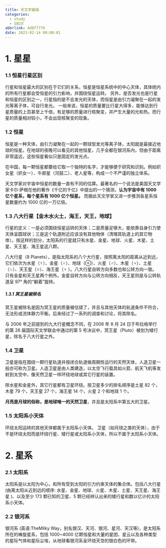 ```yaml
---
title: 天文学基础
categories:
  - study
  - 5知识
abbrlink: 4d8f7776
date: 2023-02-14 00:00:01
---
```


# 1. 星星

### 1.1 恒星行星区别

行星和恒星最大的区别在于它们的关系，恒星是恒星系统中的中心天体，其体统内的所有行星都会受恒星的引力影响，并围绕恒星运转。
另外，是否发光也是行星和恒星的区别之一，行星指的是不会发光的天体，而恒星是由引力凝聚在一起的发光等离子体，可自行发光。
一般来说，恒星的质量要比行星大得多，能够达到行星质量的上百甚至上千倍，有足够的质量进行核聚变，并产生大量的光和热。而行星的质量相对较小，不会出现核聚变的现象。

<!-- more -->

### 1.2 恒星

恒星是一种天体，由引力凝聚在一起的一颗球型发光等离子体，太阳就是最接近地球的恒星。在地球的夜晚可以看见的其他恒星，几乎全都在银河系内，但由于距离非常遥远，这些恒星看似只是固定的发光点。

在中国，每一颗恒星都要给它取一个独特的名字，才能够便于研究和识别。例如织女星（织女一）、牛郎星（河鼓二）、老人星等，构成一个不严谨的独立体系。

天文学家对宇宙中恒星的数量一直有不同的估算。最著名的一个说法是美国天文学家卡尔·萨根在他的著作《千亿的千亿》中提出的一个猜测，**认为宇宙中有 1000 亿个星系，每个星系有 1000 亿个恒星。** 而据此天文学家又进一步推测各星系恒星数量约为 1000 亿的一万亿倍。

### 1.3 八大行星【金木水火土，海王，天王，地球】

行星的定义：一是必须围绕恒星运转的天体；二是质量足够大，能依靠自身引力使天体呈圆球状；三是这个轨道附近应该没有其他物体（清理其轨道上的其它物体）。按这样的划分，太阳系的行星就只有水星、金星、地球、火星、木星、土星、天王星、海王星这八颗。

八大行星（8 Planets），是指太阳系的八个大行星，按照离太阳的距离从近到远，它们依次为水星（☿）、金星（♀）、地球（⊕）、火星（♂）、木星（♃）、土星（♄）、天王星（♅）、海王星（♆ ）。八大行星自转方向多数也和公转方向一致。只有金星和天王星两个例外。金星自转方向与公转方向相反，天王星则是与公转轨道呈 97° 角的“躺着”旋转。

##### 1.3.1 冥王星被除名

冥王星被除名是因为冥王星的质量被估错了，并且与其他天体的轨道条件不符合，无法形成流体静力平衡。后来经过了一系列的调查和讨论，将其除名。

与 2006 年之前提到的九大行星概念不同，在 2006 年 8 月 24 日于布拉格举行的第 26 届国际天文学联会中通过的第 5 号决议中，冥王星（Pluto）被划为矮行星，除名于八大行星之外。

### 1.4 卫星

卫星是指在围绕一颗行星轨道并按闭合轨道做周期性运行的天然天体，人造卫星一般亦可称为卫星。人造卫星是由人类建造，以太空飞行载具如火箭、航天飞机等发射到太空中，像天然卫星一样环绕地球或其它行星的装置。

除水星和金星外，其它行星都有卫星环绕。按卫星多少的排名顺序是土星 82 个，木星 79 个，天王星 27 个，海王星 14 个，火星 2 个和地球 1 个。

**月亮是月球的俗称，是地球唯一的天然卫星**，并且是太阳系中第五大的卫星。

### 1.5 太阳系小天体

环绕太阳运转的其他天体都属于太阳系小天体。
卫星（如月球之类的天体），由于不是环绕太阳而是环绕行星、矮行星或太阳系小天体，所以不属于太阳系小天体。



# 2. 星系

### 2.1 太阳系

太阳系是以太阳为中心，和所有受到太阳的引力约束天体的集合体。包括八大行星 (由离太阳从近到远的顺序: 水星、金星、地球、火星、木星、土星、天王星、海王星 )、以及至少 173 颗已知的卫星、5 颗已经辨认出来的矮行星和数以亿计的太阳系小天体。

### 2.2 银河系

银河系 (英语:TheMilky Way，别名银汉、天河、银河、星河、天汉等)，是太阳系所在的棒旋星系，包括 1000~4000 亿颗恒星和大量的星团、星云以及各种类型的星际气体和星际尘埃，从地球看银河系呈环绕天空的银白色的环带。

